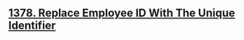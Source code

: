 
<h2><a href="https://leetcode.com/problems/replace-employee-id-with-the-unique-identifier/"> 1378. Replace Employee ID With The Unique Identifier</a></h2>
